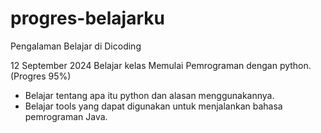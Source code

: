 # progres-belajarku

Pengalaman Belajar di Dicoding

12 September 2024
Belajar kelas Memulai Pemrograman dengan python. (Progres 95%)
* Belajar tentang apa itu python dan alasan menggunakannya.
* Belajar tools yang dapat digunakan untuk menjalankan bahasa pemrograman Java.
